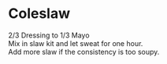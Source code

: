 # Coleslaw

  
2/3 Dressing to 1/3 Mayo  
Mix in slaw kit and let sweat for one hour.  
Add more slaw if the consistency is too soupy.

